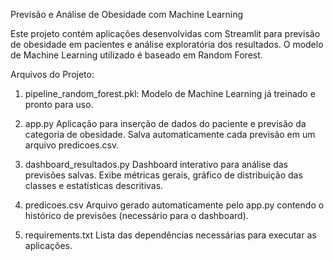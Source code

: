 Previsão e Análise de Obesidade com Machine Learning

Este projeto contém aplicações desenvolvidas com Streamlit para previsão de obesidade em pacientes e análise exploratória dos resultados. O modelo de Machine Learning utilizado é baseado em Random Forest.

Arquivos do Projeto:

1) pipeline_random_forest.pkl:
   Modelo de Machine Learning já treinado e pronto para uso.

2) app.py
   Aplicação para inserção de dados do paciente e previsão da categoria de obesidade.
   Salva automaticamente cada previsão em um arquivo predicoes.csv.

3) dashboard_resultados.py
   Dashboard interativo para análise das previsões salvas. Exibe métricas gerais, gráfico de distribuição das classes e estatísticas descritivas.

4) predicoes.csv
   Arquivo gerado automaticamente pelo app.py contendo o histórico de previsões (necessário para o dashboard).

5) requirements.txt
   Lista das dependências necessárias para executar as aplicações.


